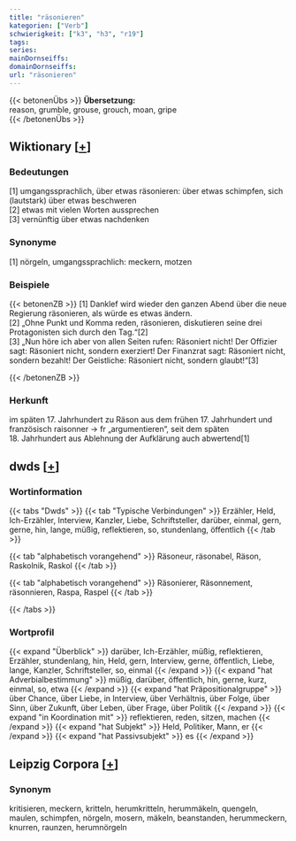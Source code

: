 ```yaml
---
title: "räsonieren"
kategorien: ["Verb"]
schwierigkeit: ["k3", "h3", "r19"]
tags:
series:
mainDornseiffs:
domainDornseiffs:
url: "räsonieren"
---
```


{{< betonenÜbs >}}
**Übersetzung:**  
reason, grumble, grouse, grouch, moan, gripe  
{{< /betonenÜbs >}}

## Wiktionary [[+](https://de.wiktionary.org/wiki/räsonieren)]

### Bedeutungen
[1] umgangssprachlich, über etwas räsonieren: über etwas schimpfen, sich (lautstark) über etwas beschweren  
[2] etwas mit vielen Worten aussprechen  
[3] vernünftig über etwas nachdenken  

### Synonyme
[1] nörgeln, umgangssprachlich: meckern, motzen  

### Beispiele
{{< betonenZB >}}
[1] Danklef wird wieder den ganzen Abend über die neue Regierung räsonieren, als würde es etwas ändern.  
[2] „Ohne Punkt und Komma reden, räsonieren, diskutieren seine drei Protagonisten sich durch den Tag.“[2]  
[3] „Nun höre ich aber von allen Seiten rufen: Räsoniert nicht! Der Offizier sagt: Räsoniert nicht, sondern exerziert! Der Finanzrat sagt: Räsoniert nicht, sondern bezahlt! Der Geistliche: Räsoniert nicht, sondern glaubt!“[3]  

{{< /betonenZB >}}
### Herkunft
im späten 17. Jahrhundert zu Räson aus dem frühen 17. Jahrhundert und französisch raisonner → fr „argumentieren“, seit dem späten 18. Jahrhundert aus Ablehnung der Aufklärung auch abwertend[1]  



## dwds [[+](https://www.dwds.de/wb/räsonieren)]

### Wortinformation
{{< tabs "Dwds" >}}
{{< tab "Typische Verbindungen" >}}
Erzähler, Held, Ich-Erzähler, Interview, Kanzler, Liebe, Schriftsteller, darüber, einmal, gern, gerne, hin, lange, müßig, reflektieren, so, stundenlang, öffentlich
{{< /tab >}}

{{< tab "alphabetisch vorangehend" >}}
Räsoneur, räsonabel, Räson, Raskolnik, Raskol
{{< /tab >}}

{{< tab "alphabetisch vorangehend" >}}
Räsonierer, Räsonnement, räsonnieren, Raspa, Raspel
{{< /tab >}}

{{< /tabs >}}

### Wortprofil
{{< expand "Überblick" >}} darüber, Ich-Erzähler, müßig, reflektieren, Erzähler, stundenlang, hin, Held, gern, Interview, gerne, öffentlich, Liebe, lange, Kanzler, Schriftsteller, so, einmal {{< /expand >}}
{{< expand "hat Adverbialbestimmung" >}} müßig, darüber, öffentlich, hin, gerne, kurz, einmal, so, etwa {{< /expand >}}
{{< expand "hat Präpositionalgruppe" >}} über Chance, über Liebe, in Interview, über Verhältnis, über Folge, über Sinn, über Zukunft, über Leben, über Frage, über Politik {{< /expand >}}
{{< expand "in Koordination mit" >}} reflektieren, reden, sitzen, machen {{< /expand >}}
{{< expand "hat Subjekt" >}} Held, Politiker, Mann, er {{< /expand >}}
{{< expand "hat Passivsubjekt" >}} es {{< /expand >}}

## Leipzig Corpora [[+](https://corpora.uni-leipzig.de/en/res?word=räsonieren&corpusId=deu_newscrawl-public_2018)]


### Synonym
kritisieren, meckern, kritteln, herumkritteln, herummäkeln, quengeln, maulen, schimpfen, nörgeln, mosern, mäkeln, beanstanden, herummeckern, knurren, raunzen, herumnörgeln

